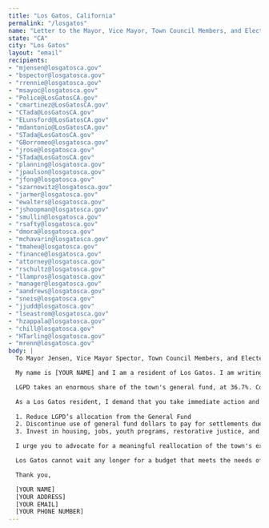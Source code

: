 ```yaml
---
title: "Los Gatos, California"
permalink: "/losgatos"
name: "Letter to the Mayor, Vice Mayor, Town Council Members, and Elected Officers and Staff"
state: "CA"
city: "Los Gatos"
layout: "email"
recipients:
- "mjensen@losgatosca.gov"
- "bspector@losgatosca.gov"
- "rrennie@losgatosca.gov"
- "msayoc@losgatosca.gov"
- "Police@LosGatosCA.gov"
- "cmartinez@LosGatosCA.gov"
- "CTada@LosGatosCA.gov"
- "ELunsford@LosGatosCA.gov"
- "mdantonio@LosGatosCA.gov"
- "STada@LosGatosCA.gov"
- "GBorromeo@losgatosca.gov"
- "jrose@losgatosca.gov"
- "STada@LosGatosCA.gov"
- "planning@losgatosca.gov"
- "jpaulson@losgatosca.gov"
- "jfong@losgatosca.gov"
- "szarnowitz@losgatosca.gov"
- "jarmer@losgatosca.gov"
- "ewalters@losgatosca.gov"
- "jshoopman@losgatosca.gov"
- "smullin@losgatosca.gov"
- "rsafty@losgatosca.gov"
- "dmora@losgatosca.gov"
- "mchavarin@losgatosca.gov"
- "tmaheu@losgatosca.gov"
- "finance@losgatosca.gov"
- "attorney@losgatosca.gov"
- "rschultz@losgatosca.gov"
- "llampros@losgatosca.gov"
- "manager@losgatosca.gov"
- "aandrews@losgatosca.gov"
- "sneis@losgatosca.gov"
- "jjudd@losgatosca.gov"
- "lseastrom@losgatosca.gov"
- "hzappala@losgatosca.gov"
- "chill@losgatosca.gov"
- "HTarling@losgatosca.gov"
- "mrenn@losgatosca.gov"
body: |
  To Mayor Jensen, Vice Mayor Spector, Town Council Members, and Elected Officers and Staff,

  My name is [YOUR NAME] and I am a resident of Los Gatos. I am writing to urge you to defund the Los Gatos Police Department.

  LGPD takes an enormous share of the town's general fund, at 36.7%. Compared to the FY 2019-20 adopted budget, the proposed budget for LGPD for FY 2020-21 increased by $647,039, while the proposed budget for Community Development decreased by $243,069. The LGPD proposed budget is also more than the proposed budgets for Community Development, Parks & Public Works, and Library Services combined. This investment in policing has not made us safer&#151;LGPD is a lethal threat to Los Gatos' Black, Brown, and Indigenous communities. With Los Gatos' current finances in dire jeopardy due to the COVID-19 financial crisis, it is clear that the LGPD budget must be reallocated.

  As a Los Gatos resident, I demand that you take immediate action and update the FY 2020-21 budget beginning July 1, 2020 to do the following:
  
  1. Reduce LGPD’s allocation from the General Fund
  2. Discontinue use of general fund dollars to pay for settlements due to police murder, misconduct, and negligence
  3. Invest in housing, jobs, youth programs, restorative justice, and mental health workers to keep the community safe.

  I urge you to advocate for a meaningful reallocation of the town's expenditures: away from policing, and towards social programs and resources that support housing, jobs, education, health care, child care, and other critical community needs.

  Los Gatos cannot wait any longer for a budget that meets the needs of all its residents. The only way to achieve this is to take immediate steps to divest from LGPD.

  Thank you,

  [YOUR NAME]
  [YOUR ADDRESS]
  [YOUR EMAIL]
  [YOUR PHONE NUMBER]
---
```


